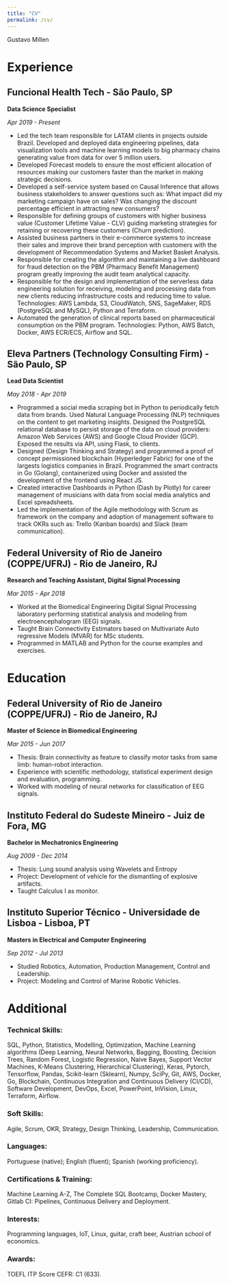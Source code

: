 ```yaml
---
title: "CV"
permalink: /cv/
---
```


Gustavo Millen

# Experience

## Funcional Health Tech - São Paulo, SP

**Data Science Specialist**

_Apr 2019 - Present_

- Led the tech team responsible for LATAM clients in projects outside Brazil. Developed and deployed data engineering pipelines, data visualization tools and machine learning models to big pharmacy chains generating value from data for over 5 million users.
- Developed Forecast models to ensure the most efficient allocation of resources making our customers faster than the market in making strategic decisions.
- Developed a self-service system based on Causal Inference that allows business stakeholders to answer questions such as: What impact did my marketing campaign have on sales? Was changing the discount percentage efficient in attracting new consumers?
- Responsible for defining groups of customers with higher business value (Customer Lifetime Value - CLV) guiding marketing strategies for retaining or recovering these customers (Churn prediction).
- Assisted business partners in their e-commerce systems to increase their sales and improve their brand perception with customers with the development of Recommendation Systems and Market Basket Analysis.
- Responsible for creating the algorithm and maintaining a live dashboard for fraud detection on the PBM (Pharmacy Benefit Management) program greatly improving the audit team analytical capacity.
- Responsible for the design and implementation of the serverless data engineering solution for receiving, modeling and processing data from new clients reducing infrastructure costs and reducing time to value. Technologies: AWS Lambda, S3, CloudWatch, SNS, SageMaker, RDS (PostgreSQL and MySQL), Python and Terraform.
- Automated the generation of clinical reports based on pharmaceutical consumption on the PBM program. Technologies: Python, AWS Batch, Docker, AWS ECR/ECS, Airflow and SQL.

## Eleva Partners (Technology Consulting Firm) - São Paulo, SP

**Lead Data Scientist**	

_May 2018 - Apr 2019_

- Programmed a social media scraping bot in Python to periodically fetch data from brands. Used Natural Language Processing (NLP) techniques on the content to get marketing insights. Designed the PostgreSQL relational database to persist storage of the data on cloud providers: Amazon Web Services (AWS) and Google Cloud Provider (GCP). Exposed the results via API, using Flask, to clients.
- Designed (Design Thinking and Strategy) and programmed a proof of concept permissioned blockchain (Hyperledger Fabric) for one of the largests logistics companies in Brazil. Programmed the smart contracts in Go (Golang), containerized using Docker and assisted the development of the frontend using React JS.
- Created interactive Dashboards in Python (Dash by Plotly) for career management of musicians with data from social media analytics and Excel spreadsheets.
- Led the implementation of the Agile methodology with Scrum as framework on the company and adoption of management software to track OKRs such as: Trello (Kanban boards) and Slack (team communication).

## Federal University of Rio de Janeiro (COPPE/UFRJ) - Rio de Janeiro, RJ

**Research and Teaching Assistant, Digital Signal Processing**

_Mar 2015 - Apr 2018_

- Worked at the Biomedical Engineering Digital Signal Processing laboratory performing statistical analysis and modeling from electroencephalogram (EEG) signals.
- Taught Brain Connectivity Estimators based on Multivariate Auto regressive Models (MVAR) for MSc students.
- Programmed in MATLAB and Python for the course examples and exercises.

# Education	

## Federal University of Rio de Janeiro (COPPE/UFRJ) - Rio de Janeiro, RJ

**Master of Science in Biomedical Engineering**

_Mar 2015 - Jun 2017_

- Thesis: Brain connectivity as feature to classify motor tasks from same limb: human-robot interaction.
- Experience with scientific methodology, statistical experiment design and evaluation, programming.
- Worked with modeling of neural networks for classification of EEG signals.

## Instituto Federal do Sudeste Mineiro - Juiz de Fora, MG

**Bachelor in Mechatronics Engineering**

_Aug 2009 - Dec 2014_

- Thesis: Lung sound analysis using Wavelets and Entropy
- Project: Development of vehicle for the dismantling of explosive artifacts.
- Taught Calculus I as monitor.

## Instituto Superior Técnico - Universidade de Lisboa - Lisboa, PT

**Masters in Electrical and Computer Engineering**

_Sep 2012 - Jul 2013_

- Studied Robotics, Automation, Production Management, Control and Leadership.
- Project: Modeling and Control of Marine Robotic Vehicles.

# Additional	

### Technical Skills: 
SQL, Python, Statistics, Modelling, Optimization, Machine Learning algorithms (Deep Learning, Neural Networks, Bagging, Boosting, Decision Trees, Random Forest, Logistic Regression, Naive Bayes, Support Vector Machines, K-Means Clustering, Hierarchical Clustering), Keras, Pytorch, Tensorflow, Pandas, Scikit-learn (Sklearn), Numpy, SciPy, Git, AWS, Docker, Go, Blockchain, Continuous Integration and Continuous Delivery (CI/CD), Software Development, DevOps, Excel, PowerPoint, InVision, Linux, Terraform, Airflow.
### Soft Skills: 
Agile, Scrum, OKR, Strategy, Design Thinking, Leadership, Communication.
### Languages: 
Portuguese (native); English (fluent); Spanish (working proficiency).
### Certifications & Training: 
Machine Learning A-Z, The Complete SQL Bootcamp, Docker Mastery, Gitlab CI: Pipelines, Continuous Delivery and Deployment.
### Interests: 
Programming languages, IoT, Linux, guitar, craft beer, Austrian school of economics.
### Awards: 
TOEFL ITP Score CEFR: C1 (633).